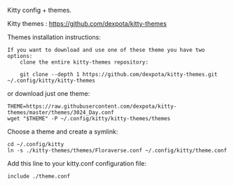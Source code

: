 Kitty config + themes.


Kitty themes :
https://github.com/dexpota/kitty-themes


Themes installation instructions:

    If you want to download and use one of these theme you have two options:
        clone the entire kitty-themes repository:

        git clone --depth 1 https://github.com/dexpota/kitty-themes.git ~/.config/kitty/kitty-themes

or download just one theme:

    THEME=https://raw.githubusercontent.com/dexpota/kitty-themes/master/themes/3024_Day.conf
    wget "$THEME" -P ~/.config/kitty/kitty-themes/themes

Choose a theme and create a symlink:

    cd ~/.config/kitty
    ln -s ./kitty-themes/themes/Floraverse.conf ~/.config/kitty/theme.conf

Add this line to your kitty.conf configuration file:
    
    include ./theme.conf


